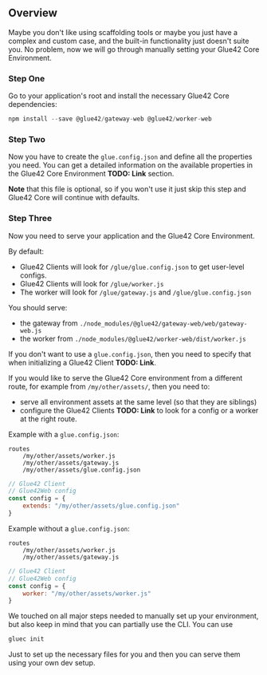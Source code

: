 ## Overview

Maybe you don't like using scaffolding tools or maybe you just have a complex and custom case, and the built-in functionality just doesn't suite you. No problem, now we will go through manually setting your Glue42 Core Environment.

### Step One

Go to your application's root and install the necessary Glue42 Core dependencies:

```javascript
npm install --save @glue42/gateway-web @glue42/worker-web
```

### Step Two

Now you have to create the `glue.config.json` and define all the properties you need. You can get a detailed information on the available properties in the Glue42 Core Environment **TODO: Link** section.

**Note** that this file is optional, so if you won't use it just skip this step and Glue42 Core will continue with defaults.

### Step Three

Now you need to serve your application and the Glue42 Core Environment.

By default:
- Glue42 Clients will look for `/glue/glue.config.json` to get user-level configs.
- Glue42 Clients will look for `/glue/worker.js`
- The worker will look for `/glue/gateway.js` and `/glue/glue.config.json`

You should serve:
- the gateway from `./node_modules/@glue42/gateway-web/web/gateway-web.js`
- the worker from `./node_modules/@glue42/worker-web/dist/worker.js`

If you don't want to use a `glue.config.json`, then you need to specify that when initializing a Glue42 Client **TODO: Link**.

If you would like to serve the Glue42 Core environment from a different route, for example from `/my/other/assets/`, then you need to:
- serve all environment assets at the same level (so that they are siblings)
- configure the Glue42 Clients **TODO: Link** to look for a config or a worker at the right route.

Example with a `glue.config.json`:

```text
routes
    /my/other/assets/worker.js
    /my/other/assets/gateway.js
    /my/other/assets/glue.config.json
```

```javascript
// Glue42 Client
// Glue42Web config
const config = {
    extends: "/my/other/assets/glue.config.json"
}
```

Example without a `glue.config.json`:

```text
routes
    /my/other/assets/worker.js
    /my/other/assets/gateway.js
```

```javascript
// Glue42 Client
// Glue42Web config
const config = {
    worker: "/my/other/assets/worker.js"
}
```

We touched on all major steps needed to manually set up your environment, but also keep in mind that you can partially use the CLI. You can use

```javascript
gluec init
```

Just to set up the necessary files for you and then you can serve them using your own dev setup.